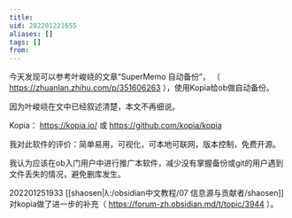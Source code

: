 ```yaml
---
title: 
uid: 202201221655
aliases: []
tags: []
from: 
---
```


今天发现可以参考叶峻峣的文章“SuperMemo 自动备份”， （ https://zhuanlan.zhihu.com/p/351606263 ），使用Kopia给ob做自动备份。

因为叶峻峣在文中已经叙述清楚，本文不再细说。

Kopia： https://kopia.io/
或 https://github.com/kopia/kopia

我对此软件的评价：简单易用，可视化，可本地可联网，版本控制，免费开源。

我认为应该在ob入门用户中进行推广本软件，减少没有掌握备份或git的用户遇到文件丢失的情况，避免删库发生。

202201251933
[[shaosen|λ:/obsidian中文教程/07 信息源与贡献者/shaosen]]对kopia做了进一步的补充（ https://forum-zh.obsidian.md/t/topic/3944 ）。